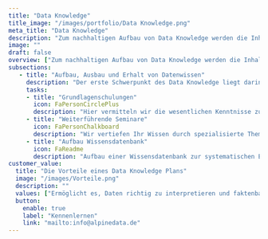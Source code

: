 ```yaml
---
title: "Data Knowledge"
title_image: "/images/portfolio/Data Knowledge.png"
meta_title: "Data Knowledge"
description: "Zum nachhaltigen Aufbau von Data Knowledge werden die Inhalte von Seminaren und Workshops gezielt auf das Vorwissen und die spezifischen Bedürfnisse der Teilnehmer abgestimmt."
image: ""
draft: false
overview: ["Zum nachhaltigen Aufbau von Data Knowledge werden die Inhalte von Seminaren und Workshops gezielt auf das Vorwissen und die spezifischen Bedürfnisse der Teilnehmer abgestimmt. Durch praxisnahe Übungen und reale Beispiele wird das Gelernte direkt anwendbar und der Bezug zur täglichen Arbeit gestärkt​", "Langfristige Pläne zur kontinuierlichen Schulung und regelmäßige Auffrischungskurse stellen sicher, dass das erworbene Wissen aktuell bleibt und stetig weiterentwickelt wird, was zu einem nachhaltigen Lernerfolg führt", "Durch den Aufbau einer Wissensdatenbank (Knowledge Management) bleiben Wissen und Fachkenntnisse erhalten und zugänglich, auch wenn Mitarbeiter das Unternehmen verlassen"]
subsections: 
   - title: "Aufbau, Ausbau und Erhalt von Datenwissen​"
     description: "Der erste Schwerpunkt des Data Knowledge liegt darin, ein grundlegendes Verständnis zu Datenthemen zu schaffen. Darauf aufbauend bieten sich weiterführende Workshops an, die sich mit speziellen Themen, Tools oder Konzepten auseinandersetzen, um zielgerichtet Wissen in unternehmensrelevanten Bereichen aufzubauen.​ Der zweite Schwerpunkt liegt im Aufbau einer für alle Stakeholder zugänglichen Wissensdatenbank. Diese enthält Informationen zu unternehmensspezifischen Datenbanken, KPIs, Reports u.v.m.​ Somit ist nach dem Aufbau von Fachwissen und der stetigen Weiterbildung gewährleistet, dass dieses Wissen nicht mehr verloren geht.​"
     tasks: 
     - title: "Grundlagenschulungen​"
       icon: FaPersonCirclePlus
       description: "​Hier vermitteln wir die wesentlichen Kenntnisse zum Thema „Daten“ einschließlich grundlegender Konzepte, und relevanter Werkzeuge, um eine solide Basis für weiterführendes Wissen zu schaffen" 
     - title: "Weiterführende Seminare​​"
       icon: FaPersonChalkboard
       description: "Wir vertiefen Ihr Wissen durch spezialisierte Themen, fortgeschrittene Techniken und Tools sowie komplexere Anwendungen, um Expertenkenntnisse und -fähigkeiten in einem bestimmten Bereich aufzubauen​"  
     - title: "Aufbau Wissensdatenbank"
       icon: FaReadme
       description: "Aufbau einer Wissensdatenbank zur systematischen Erfassung, Organisation und Strukturierung von Informationen und Wissen, um einen zentralen Zugriffspunkt für Data Knowledge zu schaffen"  
customer_value:
  title: "Die Vorteile eines Data Knowledge Plans"
  image: "/images/Vorteile.png"
  description: ""
  values: ["Ermöglicht es, Daten richtig zu interpretieren und faktenbasierte Entscheidungen schneller zu treffen", "Datengeschulte Mitarbeiter erkennen Trends schneller und kommunizieren Daten klarer, was Innovation und Zusammenarbeit fördert", "Wichtiges Wissen bleibt erhalten und zugänglich, auch wenn Mitarbeiter das Unternehmen verlassen", "Data Knowledge erleichtert den Wissensaustausch zwischen Teams und Abteilungen."]  
  button:
    enable: true
    label: "Kennenlernen"
    link: "mailto:info@alpinedata.de"  
---
```

